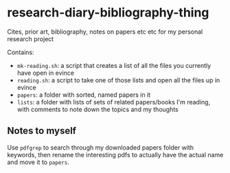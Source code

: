 # research-diary-bibliography-thing
Cites, prior art, bibliography, notes on papers etc etc for my personal research project

Contains:
- `mk-reading.sh`: a script that creates a list of all the files you currently have open in evince
- `reading.sh`: a script to take one of those lists and open all the files up in evince
- `papers`: a folder with sorted, named papers in it
- `lists`: a folder with lists of sets of related papers/books I'm reading, with comments to note down the topics and my thoughts

## Notes to myself

Use `pdfgrep` to search through my downloaded papers folder with keywords, then rename the interesting pdfs to actually have the actual name and move it to `papers`.
